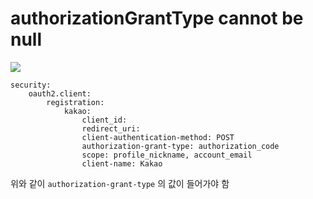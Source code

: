 # authorizationGrantType cannot be null

![](https://i.imgur.com/ATD3Bjh.png)

```
security:  
    oauth2.client:  
        registration:
            kakao:
	            client_id:   
				redirect_uri:   
				client-authentication-method: POST  
				authorization-grant-type: authorization_code  
				scope: profile_nickname, account_email  
				client-name: Kakao
```

위와 같이 `authorization-grant-type` 의 값이 들어가야 함